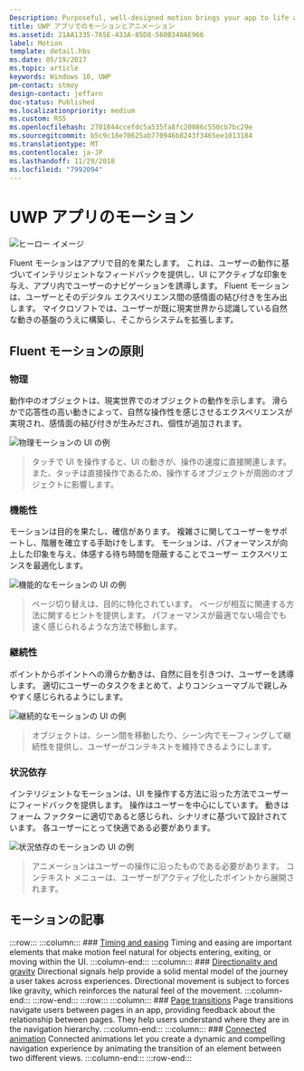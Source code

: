 ```yaml
---
Description: Purposeful, well-designed motion brings your app to life and makes the experience feel crafted and polished. Help users understand context changes, and tie experiences together with visual transitions.
title: UWP アプリでのモーションとアニメーション
ms.assetid: 21AA1335-765E-433A-85D8-560B340AE966
label: Motion
template: detail.hbs
ms.date: 05/19/2017
ms.topic: article
keywords: Windows 10, UWP
pm-contact: stmoy
design-contact: jeffarn
doc-status: Published
ms.localizationpriority: medium
ms.custom: RS5
ms.openlocfilehash: 2701844ccefdc5a535fa8fc20086c550cb7bc29e
ms.sourcegitcommit: b5c9c18e70625ab770946b8243f3465ee1013184
ms.translationtype: MT
ms.contentlocale: ja-JP
ms.lasthandoff: 11/29/2018
ms.locfileid: "7992094"
---
```

# <a name="motion-for-uwp-apps"></a>UWP アプリのモーション

![ヒーロー イメージ](images/header-motion2.svg)

Fluent モーションはアプリで目的を果たします。 これは、ユーザーの動作に基づいてインテリジェントなフィードバックを提供し、UI にアクティブな印象を与え、アプリ内でユーザーのナビゲーションを誘導します。 Fluent モーションは、ユーザーとそのデジタル エクスペリエンス間の感情面の結び付きを生み出します。 マイクロソフトでは、ユーザーが既に現実世界から認識している自然な動きの基盤のうえに構築し、そこからシステムを拡張します。

## <a name="fluent-motion-principles"></a>Fluent モーションの原則

### <a name="physical"></a>物理

動作中のオブジェクトは、現実世界でのオブジェクトの動作を示します。 滑らかで応答性の高い動きによって、自然な操作性を感じさせるエクスペリエンスが実現され、感情面の結び付きが生みだされ、個性が追加されます。

![物理モーションの UI の例](images/Physical.gif)
> タッチで UI を操作すると、UI の動きが、操作の速度に直接関連します。 また、タッチは直接操作であるため、操作するオブジェクトが周囲のオブジェクトに影響します。

### <a name="functional"></a>機能性

モーションは目的を果たし、確信があります。 複雑さに関してユーザーをサポートし、階層を確立する手助けをします。 モーションは、パフォーマンスが向上した印象を与え、体感する待ち時間を隠蔽することでユーザー エクスペリエンスを最適化します。

![機能的なモーションの UI の例](images/functional.gif)
> ページ切り替えは、目的に特化されています。 ページが相互に関連する方法に関するヒントを提供します。 パフォーマンスが最適でない場合でも速く感じられるような方法で移動します。

### <a name="continuous"></a>継続性

ポイントからポイントへの滑らか動きは、自然に目を引きつけ、ユーザーを誘導します。 適切にユーザーのタスクをまとめて、よりコンシューマブルで親しみやすく感じられるようにします。

![継続的なモーションの UI の例](images/continuous3.gif)
> オブジェクトは、シーン間を移動したり、シーン内でモーフィングして継続性を提供し、ユーザーがコンテキストを維持できるようにします。

### <a name="contextual"></a>状況依存

インテリジェントなモーションは、UI を操作する方法に沿った方法でユーザーにフィードバックを提供します。 操作はユーザーを中心にしています。 動きはフォーム ファクターに適切であると感じられ、シナリオに基づいて設計されています。 各ユーザーにとって快適である必要があります。

![状況依存のモーションの UI の例](images/Contextual.gif)
> アニメーションはユーザーの操作に沿ったものである必要があります。 コンテキスト メニューは、ユーザーがアクティブ化したポイントから展開されます。 

## <a name="motion-articles"></a>モーションの記事

:::row:::
    :::column:::
        ### [Timing and easing](timing-and-easing.md)
        Timing and easing are important elements that make motion feel natural for objects entering, exiting, or moving within the UI.
    :::column-end:::
    :::column:::
        ### [Directionality and gravity](directionality-and-gravity.md)
        Directional signals help provide a solid mental model of the journey a user takes across experiences. Directional movement is subject to forces like gravity, which reinforces the natural feel of the movement.
    :::column-end:::
:::row-end:::
:::row:::
    :::column:::
        ### [Page transitions](page-transitions.md)
        Page transitions navigate users between pages in an app, providing feedback about the relationship between pages. They help users understand where they are in the navigation hierarchy.
    :::column-end:::
    :::column:::
        ### [Connected animation](connected-animation.md)
        Connected animations let you create a dynamic and compelling navigation experience by animating the transition of an element between two different views.
    :::column-end:::
:::row-end:::
